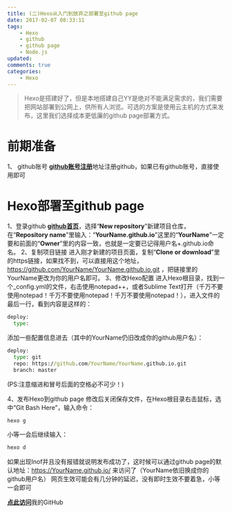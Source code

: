```yaml
---
title: (二)Hexo从入门到放弃之部署至github page
date: 2017-02-07 08:33:11
tags: 
	- Hexo
	- github
	- github page
	- Node.js
updated:
comments: true
categories: 
	- Hexo
---
```

> Hexo是搭建好了，但是本地搭建自己YY是绝对不能满足需求的，我们需要把网站部署到公网上，供所有人浏览。可选的方案是使用云主机的方式来发布，这里我们选择成本更低廉的github page部署方式。

<!--more-->
# 前期准备
1、 github账号
[**github账号注册**](https://github.com/join?source=header-home)地址注册github，如果已有github账号，直接使用即可

# Hexo部署至github page
1、登录github
[**github首页**](https://github.com/)，选择“**New repository**”新建项目仓库，在“**Repository name**”里输入：“**YourName.github.io**”这里的“**YourName**”一定要和前面的“**Owner**”里的内容一致，也就是一定要已记得用户名+.github.io命名。
2、复制项目链接
进入刚才新建的项目页面，复制“**Clone or download**”里的https链接，如果找不到，可以直接用这个地址，https://github.com/YourName/YourName.github.io.git ，把链接里的YourName更改为你的用户名即可。
3、修改Hexo配置
进入Hexo根目录，找到一个_config.yml的文件，右击使用notepad++，或者Sublime Text打开（千万不要使用notepad！千万不要使用notepad！千万不要使用notepad！），进入文件的最后一行，看到内容是这样的：
```cmd
deploy:
  type: 
```
添加一些配置信息进去（其中的YourName仍旧改成你的github用户名）：
```cmd
deploy:
  type: git
  repo: https://github.com/YourName/YourName.github.io.git
  branch: master
```
(PS:注意缩进和冒号后面的空格必不可少！)

4、发布Hexo到github page
修改后关闭保存文件，在Hexo根目录右击鼠标，选中“Git Bash Here”，输入命令：
```cmd
hexo g
```
小等一会后继续输入：
```cmd
hexo d
```
如果出现Inof并且没有报错就说明发布成功了，这时候可以通过github page的默认地址：https://YourName.github.io/ 来访问了（YourName依旧换成你的github用户名）
网页生效可能会有几分钟的延迟，没有即时生效不要着急，小等一会即可

[**点此访问**](https://github.com/SamGenTLEManKaka/SamGenTLEManKaka.github.io)我的GitHub